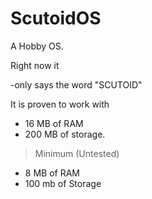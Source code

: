 # ScutoidOS

A Hobby OS.

Right now it

-only says the word "SCUTOID"

It is proven to work with 

- 16 MB of RAM
- 200 MB of storage.

> Minimum (Untested)

- 8 MB of RAM
- 100 mb of Storage
